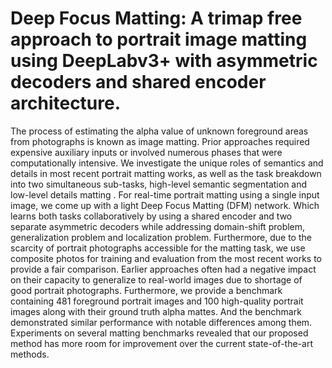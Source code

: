 # Deep Focus Matting: A trimap free approach to portrait image matting using DeepLabv3+ with asymmetric decoders and shared encoder architecture.
 
 The process of estimating the alpha value of unknown foreground areas from photographs is known as image matting. Prior approaches required expensive auxiliary inputs or involved numerous phases that were computationally intensive. We investigate the unique roles of semantics and details in most recent portrait matting works, as well as the task breakdown into two simultaneous sub-tasks, high-level semantic segmentation and low-level details matting . For real-time portrait matting using a single input image, we come up with a light Deep Focus Matting (DFM) network. Which learns both tasks collaboratively by using a shared encoder and two separate asymmetric decoders while addressing domain-shift problem, generalization problem and localization problem. Furthermore, due to the scarcity of portrait photographs accessible for the matting task, we use composite photos for training and evaluation from the most recent works to provide a fair comparison. Earlier approaches often had a negative impact on their capacity to generalize to real-world images due to shortage of good portrait photographs. Furthermore, we provide a benchmark containing 481 foreground portrait images and 100 high-quality portrait images along with their ground truth alpha mattes. And the benchmark demonstrated similar performance with notable differences among them. Experiments on several matting benchmarks revealed that our proposed method has more room for improvement over the current state-of-the-art methods.
